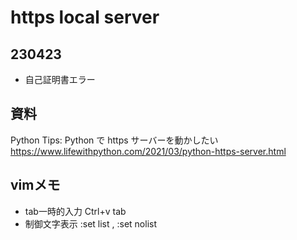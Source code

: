 # https local server


## 230423

- 自己証明書エラー


## 資料

Python Tips: Python で https サーバーを動かしたい
https://www.lifewithpython.com/2021/03/python-https-server.html


## vimメモ

- tab一時的入力 Ctrl+v tab
- 制御文字表示 :set list , :set nolist


